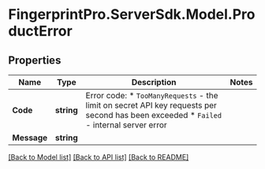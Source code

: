 # FingerprintPro.ServerSdk.Model.ProductError
## Properties

Name | Type | Description | Notes
------------ | ------------- | ------------- | -------------
**Code** | **string** | Error code:  * `TooManyRequests` - the limit on secret API key requests per second has been exceeded  * `Failed` - internal server error  | 
**Message** | **string** |  | 

[[Back to Model list]](../README.md#documentation-for-models) [[Back to API list]](../README.md#documentation-for-api-endpoints) [[Back to README]](../README.md)

